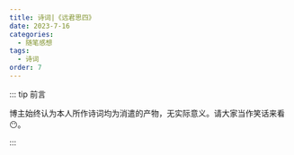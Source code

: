 ```yaml
---
title: 诗词|《远君思四》
date: 2023-7-16
categories: 
  - 随笔感想
tags: 
  - 诗词
order: 7
---
```


::: tip 前言

 博主始终认为本人所作诗词均为消遣的产物，无实际意义。请大家当作笑话来看😶。

:::

<poem t="《远君思四》" :p="['日暮昏色入何处','千悲烟愁君行路','人间明月望忧苦','思念流入光阴湖','本似星辰天涯角','却无远书盼回顾','长情可寄牵白发','纸信难存心上物']"/>

